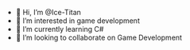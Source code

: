 - 👋 Hi, I’m @Ice-Titan
- 👀 I’m interested in game development
- 🌱 I’m currently learning C#
- 💞️ I’m looking to collaborate on Game Development

<!---
Ice-Titan/Ice-Titan is a ✨ special ✨ repository because its `README.md` (this file) appears on your GitHub profile.
You can click the Preview link to take a look at your changes.
--->
